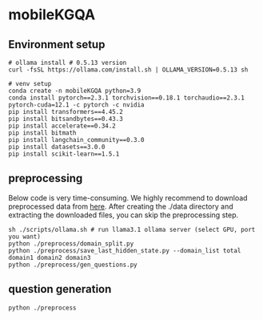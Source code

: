 # mobileKGQA

## Environment setup
```
# ollama install # 0.5.13 version
curl -fsSL https://ollama.com/install.sh | OLLAMA_VERSION=0.5.13 sh

# venv setup
conda create -n mobileKGQA python=3.9
conda install pytorch==2.3.1 torchvision==0.18.1 torchaudio==2.3.1 pytorch-cuda=12.1 -c pytorch -c nvidia
pip install transformers==4.45.2
pip install bitsandbytes==0.43.3
pip install accelerate==0.34.2
pip install bitmath
pip install langchain_community==0.3.0
pip install datasets==3.0.0
pip install scikit-learn==1.5.1
```

## preprocessing
Below code is very time-consuming. We highly recommend to download preprocessed data from [here](https://drive.google.com/drive/folders/1Bjje9LU6KO-1RVc29qTKfdV3cjZW_FUD?usp=sharing). After creating the ./data directory and extracting the downloaded files, you can skip the preprocessing step.
```
sh ./scripts/ollama.sh # run llama3.1 ollama server (select GPU, port you want)
python ./preprocess/domain_split.py
python ./preprocess/save_last_hidden_state.py --domain_list total domain1 domain2 domain3
python ./preprocess/gen_questions.py
```

## question generation
```
python ./preprocess
```
